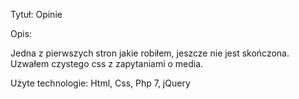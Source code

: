 Tytuł: Opinie

Opis:

Jedna z pierwszych stron jakie robiłem, jeszcze nie jest skończona. Uzwałem czystego css z zapytaniami o media.

Użyte technologie: Html, Css, Php 7, jQuery

